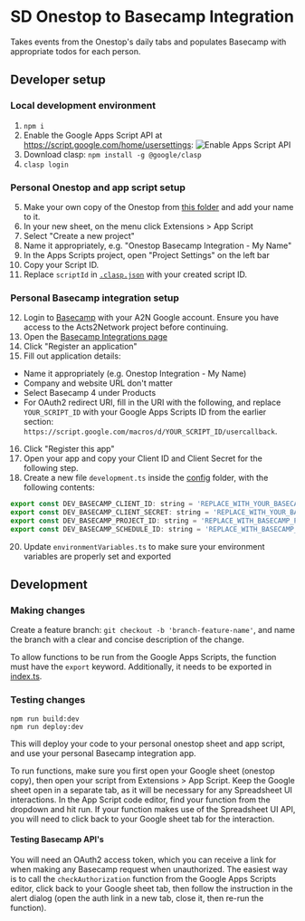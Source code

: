 # SD Onestop to Basecamp Integration
Takes events from the Onestop's daily tabs and populates Basecamp with appropriate todos for each person.

## Developer setup
### Local development environment
1.  ```npm i ```
2. Enable the Google Apps Script API at https://script.google.com/home/usersettings:
![Enable Apps Script API](https://user-images.githubusercontent.com/744973/54870967-a9135780-4d6a-11e9-991c-9f57a508bdf0.gif)
3. Download clasp: ```npm install -g @google/clasp```
4.  ```clasp login ```

### Personal Onestop and app script setup
5. Make your own copy of the Onestop from [this folder](https://drive.google.com/drive/folders/1s_u-hmstlLL1JqRKyKJ7r2AMyyTCCiut) and add your name to it.
6. In your new sheet, on the menu click Extensions > App Script
7. Select "Create a new project"
8. Name it appropriately, e.g. "Onestop Basecamp Integration - My Name"
9. In the Apps Scripts project, open "Project Settings" on the left bar
10. Copy your Script ID.
11. Replace `scriptId` in [`.clasp.json`](./.clasp.json) with your created script ID.

### Personal Basecamp integration setup
12. Login to [Basecamp](https://launchpad.37signals.com/signin) with your A2N Google account. Ensure you have access to the Acts2Network project before continuing.
13. Open the [Basecamp Integrations page](https://launchpad.37signals.com/integrations)
14. Click "Register an application"
15. Fill out application details:
- Name it appropriately (e.g. Onestop Integration - My Name)
- Company and website URL don't matter
- Select Basecamp 4 under Products
- For OAuth2 redirect URI, fill in the URI with the following, and replace `YOUR_SCRIPT_ID` with your Google Apps Scripts ID from the earlier section: `https://script.google.com/macros/d/YOUR_SCRIPT_ID/usercallback`. 
16. Click "Register this app"
17. Open your app and copy your Client ID and Client Secret for the following step.
19. Create a new file `development.ts` inside the [config](./config/) folder, with the following contents:
```js
export const DEV_BASECAMP_CLIENT_ID: string = 'REPLACE_WITH_YOUR_BASECAMP_CLIENT_ID';
export const DEV_BASECAMP_CLIENT_SECRET: string = 'REPLACE_WITH_YOUR_BASECAMP_CLIENT_SECRET';
export const DEV_BASECAMP_PROJECT_ID: string = 'REPLACE_WITH_BASECAMP_PROJECT_ID';
export const DEV_BASECAMP_SCHEDULE_ID: string = 'REPLACE_WITH_BASECAMP_SCHEDULE_ID';
```
20. Update `environmentVariables.ts` to make sure your environment variables are properly set and exported

## Development
### Making changes
Create a feature branch: `git checkout -b 'branch-feature-name'`, and name the branch with a clear and concise description of the change.

To allow functions to be run from the Google Apps Scripts, the function must have the `export` keyword. Additionally, it needs to be exported in [index.ts](./src/index.ts).

### Testing changes
```shell
npm run build:dev
npm run deploy:dev
```
This will deploy your code to your personal onestop sheet and app script, and use your personal Basecamp integration app.

To run functions, make sure you first open your Google sheet (onestop copy), then open your script from Extensions > App Script. Keep the Google sheet open in a separate tab, as it will be necessary for any Spreadsheet UI interactions. In the App Script code editor, find your function from the dropdown and hit run. If your function makes use of the Spreadsheet UI API, you will need to click back to your Google sheet tab for the interaction.

#### Testing Basecamp API's
You will need an OAuth2 access token, which you can receive a link for when making any Basecamp request when unauthorized. The easiest way is to call the `checkAuthorization` function from the Google Apps Scripts editor, click back to your Google sheet tab, then follow the instruction in the alert dialog (open the auth link in a new tab, close it, then re-run the function).
